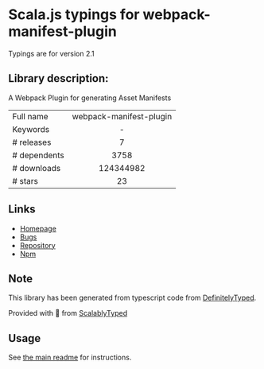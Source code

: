 
# Scala.js typings for webpack-manifest-plugin

Typings are for version 2.1

## Library description:
A Webpack Plugin for generating Asset Manifests

|                    |                 |
| ------------------ | :-------------: |
| Full name          | webpack-manifest-plugin |
| Keywords           | - |
| # releases         | 7 |
| # dependents       | 3758 |
| # downloads        | 124344982 |
| # stars            | 23 |

## Links
- [Homepage](https://github.com/shellscape/webpack-manifest-plugin)
- [Bugs](https://github.com/shellscape/webpack-manifest-plugin/issues)
- [Repository](https://github.com/shellscape/webpack-manifest-plugin)
- [Npm](https://www.npmjs.com/package/webpack-manifest-plugin)
    


## Note
This library has been generated from typescript code from [DefinitelyTyped](https://definitelytyped.org).

Provided with :purple_heart: from [ScalablyTyped](https://github.com/oyvindberg/ScalablyTyped)

## Usage
See [the main readme](../../readme.md) for instructions.


